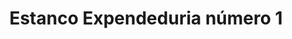 ---
title: "Estanco Expendeduria número 1"
url: /melgar-de-fernamental/estanco-expendeduria-numero-1/
shop: tabaco
---